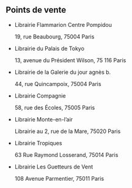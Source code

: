 ## Points de vente

*	Librairie Flammarion Centre Pompidou

	19, rue Beaubourg, 75004 Paris

*	Librairie du Palais de Tokyo

	13, avenue du Président Wilson, 75 116 Paris

*	Librairie de la Galerie du jour agnès b.

	44, rue Quincampoix, 75004 Paris

*	Librairie Compagnie

	58, rue des Écoles, 75005 Paris

*	Librairie Monte-en-l’air

	Librairie au 2, rue de la Mare, 75020 Paris

*	Librairie Tropiques

	63 Rue Raymond Losserand, 75014 Paris

*	Librairie Les Guetteurs de Vent

	108 Avenue Parmentier, 75011 Paris